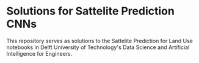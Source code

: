 # Solutions for Sattelite Prediction CNNs
This repository serves as solutions to the Sattelite Prediction for Land Use notebooks in Delft University of Technology's Data Science and Artificial Intelligence for Engineers. 